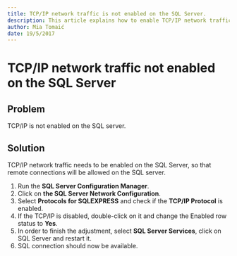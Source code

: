 ```yaml
---
title: TCP/IP network traffic is not enabled on the SQL Server.
description: This article explains how to enable TCP/IP network traffic on SQL server.
author: Mia Tomaić
date: 19/5/2017
---
```


# TCP/IP network traffic not enabled on the SQL Server

## Problem

TCP/IP is not enabled on the SQL server.

## Solution

TCP/IP network traffic needs to be enabled on the SQL Server, so that remote connections will be allowed on the SQL server. 

1. Run the **SQL Server Configuration Manager**. 
2. Click on **the SQL Server Network Configuration**. 
3. Select **Protocols for SQLEXPRESS** and check if the **TCP/IP Protocol** is enabled. 
4. If the TCP/IP is disabled, double-click on it and change the Enabled row status to **Yes**. 
5. In order to finish the adjustment, select **SQL Server Services**, click on SQL Server and restart it. 
6. SQL connection should now be available.



